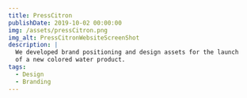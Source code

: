 ```yaml
---
title: PressCitron
publishDate: 2019-10-02 00:00:00
img: /assets/pressCitron.png
img_alt: PressCitronWebsiteScreenShot
description: |
  We developed brand positioning and design assets for the launch
  of a new colored water product.
tags:
  - Design
  - Branding
---
```


